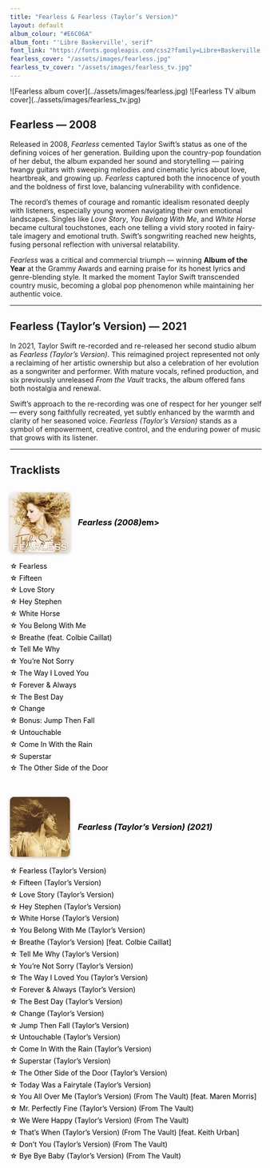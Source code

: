 ```yaml
---
title: "Fearless & Fearless (Taylor’s Version)"
layout: default
album_colour: "#E6C06A"
album_font: "'Libre Baskerville', serif"
font_link: "https://fonts.googleapis.com/css2?family=Libre+Baskerville:wght@400;700&display=swap"
fearless_cover: "/assets/images/fearless.jpg"
fearless_tv_cover: "/assets/images/fearless_tv.jpg"
---
```


<div style="display: flex; justify-content: centre; gap: 20px; flex-wrap: wrap; align-items: centre;">
![Fearless album cover](../assets/images/fearless.jpg)
![Fearless TV album cover](../assets/images/fearless_tv.jpg)
</div>

## Fearless — 2008

Released in 2008, *Fearless* cemented Taylor Swift’s status as one of the defining voices of her generation. Building upon the country-pop foundation of her debut, the album expanded her sound and storytelling — pairing twangy guitars with sweeping melodies and cinematic lyrics about love, heartbreak, and growing up. *Fearless* captured both the innocence of youth and the boldness of first love, balancing vulnerability with confidence.

The record’s themes of courage and romantic idealism resonated deeply with listeners, especially young women navigating their own emotional landscapes. Singles like *Love Story*, *You Belong With Me*, and *White Horse* became cultural touchstones, each one telling a vivid story rooted in fairy-tale imagery and emotional truth. Swift’s songwriting reached new heights, fusing personal reflection with universal relatability.

*Fearless* was a critical and commercial triumph — winning **Album of the Year** at the Grammy Awards and earning praise for its honest lyrics and genre-blending style. It marked the moment Taylor Swift transcended country music, becoming a global pop phenomenon while maintaining her authentic voice.

---

## Fearless (Taylor’s Version) — 2021

In 2021, Taylor Swift re-recorded and re-released her second studio album as *Fearless (Taylor’s Version)*. This reimagined project represented not only a reclaiming of her artistic ownership but also a celebration of her evolution as a songwriter and performer. With mature vocals, refined production, and six previously unreleased *From the Vault* tracks, the album offered fans both nostalgia and renewal.

Swift’s approach to the re-recording was one of respect for her younger self — every song faithfully recreated, yet subtly enhanced by the warmth and clarity of her seasoned voice. *Fearless (Taylor’s Version)* stands as a symbol of empowerment, creative control, and the enduring power of music that grows with its listener.

---

## Tracklists

<div class="tracklist-container">
  
  <div class="tracklist">
    <div class="album-header">
   <img src="../assets/images/fearless.jpg" alt="Fearless album cover" class="mini-cover">
    <h3><em>Fearless (2008)</em>em></h3>
 </div>
    <ul>
      <li>Fearless</li>
      <li>Fifteen</li>
      <li>Love Story</li>
      <li>Hey Stephen</li>
      <li>White Horse</li>
      <li>You Belong With Me</li>
      <li>Breathe (feat. Colbie Caillat)</li>
      <li>Tell Me Why</li>
      <li>You’re Not Sorry</li>
      <li>The Way I Loved You</li>
      <li>Forever & Always</li>
      <li>The Best Day</li>
      <li>Change</li>
      <li>Bonus: Jump Then Fall</li>
      <li>Untouchable</li>
      <li>Come In With the Rain</li>
      <li>Superstar</li>
      <li>The Other Side of the Door</li>
    </ul>
  </div>

  <div class="tracklist">
  <div class="album-header">
  <img src="../assets/images/fearless_tv.jpg" alt="Fearless (Taylor's Version)" class="mini-cover">
    <h3><em>Fearless (Taylor’s Version) (2021)</em></h3>
  </div>
    <ul>
      <li>Fearless (Taylor’s Version)</li>
      <li>Fifteen (Taylor’s Version)</li>
      <li>Love Story (Taylor’s Version)</li>
      <li>Hey Stephen (Taylor’s Version)</li>
      <li>White Horse (Taylor’s Version)</li>
      <li>You Belong With Me (Taylor’s Version)</li>
      <li>Breathe (Taylor’s Version) [feat. Colbie Caillat]</li>
      <li>Tell Me Why (Taylor’s Version)</li>
      <li>You’re Not Sorry (Taylor’s Version)</li>
      <li>The Way I Loved You (Taylor’s Version)</li>
      <li>Forever & Always (Taylor’s Version)</li>
      <li>The Best Day (Taylor’s Version)</li>
      <li>Change (Taylor’s Version)</li>
      <li>Jump Then Fall (Taylor’s Version)</li>
      <li>Untouchable (Taylor’s Version)</li>
      <li>Come In With the Rain (Taylor’s Version)</li>
      <li>Superstar (Taylor’s Version)</li>
      <li>The Other Side of the Door (Taylor’s Version)</li>
      <li>Today Was a Fairytale (Taylor’s Version)</li>
    <li>You All Over Me (Taylor’s Version) (From The Vault) [feat. Maren Morris]</li>
    <li>Mr. Perfectly Fine (Taylor’s Version) (From The Vault)</li>
    <li>We Were Happy (Taylor’s Version) (From The Vault)</li>
    <li>That’s When (Taylor’s Version) (From The Vault) [feat. Keith Urban]</li>
    <li>Don’t You (Taylor’s Version) (From The Vault)</li>
    <li>Bye Bye Baby (Taylor’s Version) (From The Vault)</li>
    </ul>
  </div>
</div>







<style>
  .tracklist-container {
    display: flex;
    justify-content: space-between;
    flex-wrap: wrap;
    gap: 2rem;
    margin-top: 2rem;
  }
  
 .album-header {
  display: flex;
  align-items: center;
  gap: 1rem;
  margin-bottom: 1rem;
}

.mini-cover {
  width: 120px;
  border-radius: 8px;
  box-shadow: 0 2px 6px rgba(0,0,0,0.25);
}

.tracklist h3 {
  margin: 0;
  color: #000;
  text-align: left;
}

.tracklist ul {
  list-style: none;
  padding-left: 0;
  line-height: 1.7;
  color: #000;
}

  .tracklist li::before {
    content: "☆ ";
    colour: #b69568;
  }
</style>
